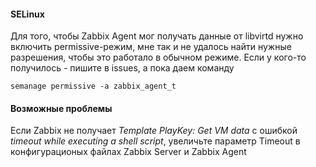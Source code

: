 #### SELinux

Для того, чтобы Zabbix Agent мог получать данные от libvirtd нужно включить permissive-режим, мне так и не удалось найти нужные разрешения, чтобы это работало в обычном режиме. Если у кого-то получилось - пишите в issues, а пока даем команду

    semanage permissive -a zabbix_agent_t

#### Возможные проблемы

Если Zabbix не получает _Template PlayKey: Get VM data_ с ошибкой _timeout while executing a shell script_, увеличьте параметр Timeout в конфигурационых файлах Zabbix Server и Zabbix Agent
